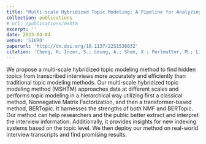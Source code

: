```yaml
---
title: "Multi-scale Hybridized Topic Modeling: A Pipeline for Analyzing Unstructured Text Datasets using Topic Modeling"
collection: publications
# url: /publications/mshtm
excerpt: ''
date: 2023-04-04
venue: 'SIURO'
paperurl: 'http://dx.doi.org/10.1137/22S1536832'
citation: 'Cheng, K; Inzer, S.; Leung, A.; Shen, X.; Perlmutter, M.; Lindstrom, M.; Chew, J.A.; Presner, T.; Needell, D. Multi-scale Hybridized Topic Modeling: A Pipeline for Analyzing Unstructured Text Datasets using Topic Modeling. SIAM Undergraduate Research Online, 2022.'
---
```

We propose a multi-scale hybridized topic modeling method to find hidden topics from transcribed interviews more accurately and efficiently than traditional topic modeling methods. Our multi-scale hybridized topic modeling method (MSHTM) approaches data at different scales and performs topic modeling in a hierarchical way utilizing first a classical method, Nonnegative Matrix Factorization, and then a transformer-based method, BERTopic. It harnesses the strengths of both NMF and BERTopic. Our method can help researchers and the public better extract and interpret the interview information. Additionally, it provides insights for new indexing systems based on the topic level. We then deploy our method on real-world interview transcripts and find promising results.

